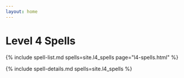 ```yaml
---
layout: home
---
```


<h1>Level 4 Spells</h1>

{% include spell-list.md spells=site.l4_spells page="l4-spells.html" %}

{% include spell-details.md spells=site.l4_spells %}
